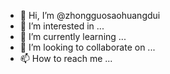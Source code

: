 - 👋 Hi, I’m @zhongguosaohuangdui
- 👀 I’m interested in ...
- 🌱 I’m currently learning ...
- 💞️ I’m looking to collaborate on ...
- 📫 How to reach me ...

<!---
zhongguosaohuangdui/zhongguosaohuangdui is a ✨ special ✨ repository because its `README.md` (this file) appears on your GitHub profile.
You can click the Preview link to take a look at your changes.
--->
